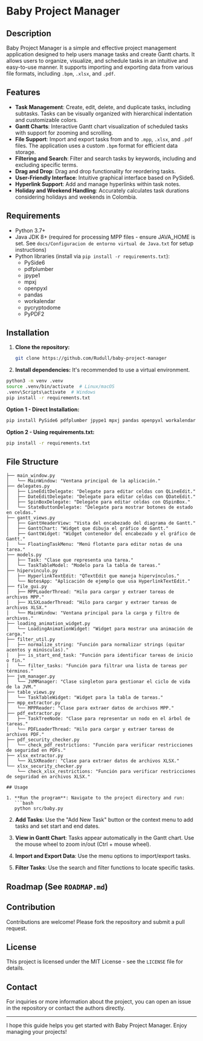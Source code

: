 # Baby Project Manager

## Description

Baby Project Manager is a simple and effective project management application designed to help users manage tasks and create Gantt charts. It allows users to organize, visualize, and schedule tasks in an intuitive and easy-to-use manner.  It supports importing and exporting data from various file formats, including `.bpm`, `.xlsx`, and `.pdf`.

## Features

- **Task Management**: Create, edit, delete, and duplicate tasks, including subtasks.  Tasks can be visually organized with hierarchical indentation and customizable colors.
- **Gantt Charts**: Interactive Gantt chart visualization of scheduled tasks with support for zooming and scrolling.
- **File Support**: Import and export tasks from and to `.mpp`, `.xlsx`, and `.pdf` files.  The application uses a custom `.bpm` format for efficient data storage.
- **Filtering and Search**: Filter and search tasks by keywords, including and excluding specific terms.
- **Drag and Drop**: Drag and drop functionality for reordering tasks.
- **User-Friendly Interface**: Intuitive graphical interface based on PySide6.
- **Hyperlink Support**: Add and manage hyperlinks within task notes.
- **Holiday and Weekend Handling**: Accurately calculates task durations considering holidays and weekends in Colombia.

## Requirements

- Python 3.7+
- Java JDK 8+ (required for processing MPP files - ensure JAVA_HOME is set. See `docs/Configuracion de entorno virtual de Java.txt` for setup instructions)
- Python libraries (install via `pip install -r requirements.txt`):
    - PySide6
    - pdfplumber
    - jpype1
    - mpxj
    - openpyxl
    - pandas
    - workalendar
    - pycryptodome
    - PyPDF2

## Installation

1. **Clone the repository:**
   ```bash
   git clone https://github.com/Rudull/baby-project-manager
   ```

2. **Install dependencies:**  It's recommended to use a virtual environment.
```bash
python3 -m venv .venv
source .venv/bin/activate  # Linux/macOS
.venv\Scripts\activate  # Windows
pip install -r requirements.txt
```

  **Option 1 - Direct Installation:**
  ```bash
  pip install PySide6 pdfplumber jpype1 mpxj pandas openpyxl workalendar
  ```
  **Option 2 - Using requirements.txt:**
  ```bash
  pip install -r requirements.txt
  ```

## File Structure

```plaintext
├── main_window.py
│   └── MainWindow: "Ventana principal de la aplicación."
├── delegates.py
│   ├── LineEditDelegate: "Delegate para editar celdas con QLineEdit."
│   ├── DateEditDelegate: "Delegate para editar celdas con QDateEdit."
│   ├── SpinBoxDelegate: "Delegate para editar celdas con QSpinBox."
│   └── StateButtonDelegate: "Delegate para mostrar botones de estado en celdas."
├── gantt_views.py
│   ├── GanttHeaderView: "Vista del encabezado del diagrama de Gantt."
│   ├── GanttChart: "Widget que dibuja el gráfico de Gantt."
│   ├── GanttWidget: "Widget contenedor del encabezado y el gráfico de Gantt."
│   └── FloatingTaskMenu: "Menú flotante para editar notas de una tarea."
├── models.py
│   ├── Task: "Clase que representa una tarea."
│   └── TaskTableModel: "Modelo para la tabla de tareas."
├── hipervinculo.py
│   ├── HyperlinkTextEdit: "QTextEdit que maneja hipervínculos."
│   └── NotesApp: "Aplicación de ejemplo que usa HyperlinkTextEdit."
├── file_gui.py
│   ├── MPPLoaderThread: "Hilo para cargar y extraer tareas de archivos MPP."
│   ├── XLSXLoaderThread: "Hilo para cargar y extraer tareas de archivos XLSX."
│   └── MainWindow: "Ventana principal para la carga y filtro de archivos."
├── loading_animation_widget.py
│   └── LoadingAnimationWidget: "Widget para mostrar una animación de carga."
├── filter_util.py
│   ├── normalize_string: "Función para normalizar strings (quitar acentos y minúsculas)."
│   ├── is_start_end_task: "Función para identificar tareas de inicio o fin."
│   └── filter_tasks: "Función para filtrar una lista de tareas por términos."
├── jvm_manager.py
│   └── JVMManager: "Clase singleton para gestionar el ciclo de vida de la JVM."
├── table_views.py
│   └── TaskTableWidget: "Widget para la tabla de tareas."
├── mpp_extractor.py
│   └── MPPReader: "Clase para extraer datos de archivos MPP."
├── pdf_extractor.py
│   ├── TaskTreeNode: "Clase para representar un nodo en el árbol de tareas."
│   └── PDFLoaderThread: "Hilo para cargar y extraer tareas de archivos PDF."
├── pdf_security_checker.py
│   └── check_pdf_restrictions: "Función para verificar restricciones de seguridad en PDFs."
├── xlsx_extractor.py
│   └── XLSXReader: "Clase para extraer datos de archivos XLSX."
└── xlsx_security_checker.py
    └── check_xlsx_restrictions: "Función para verificar restricciones de seguridad en archivos XLSX."

## Usage

1. **Run the program**: Navigate to the project directory and run:
   ```bash
   python src/baby.py
   ```

2. **Add Tasks**: Use the "Add New Task" button or the context menu to add tasks and set start and end dates.

3. **View in Gantt Chart**: Tasks appear automatically in the Gantt chart. Use the mouse wheel to zoom in/out (Ctrl + mouse wheel).

4. **Import and Export Data**: Use the menu options to import/export tasks.

5. **Filter Tasks**: Use the search and filter functions to locate specific tasks.

## Roadmap (See `ROADMAP.md`)

## Contribution

Contributions are welcome!  Please fork the repository and submit a pull request.

## License

This project is licensed under the MIT License - see the `LICENSE` file for details.

## Contact

For inquiries or more information about the project, you can open an issue in the repository or contact the authors directly.

---

I hope this guide helps you get started with Baby Project Manager. Enjoy managing your projects!

